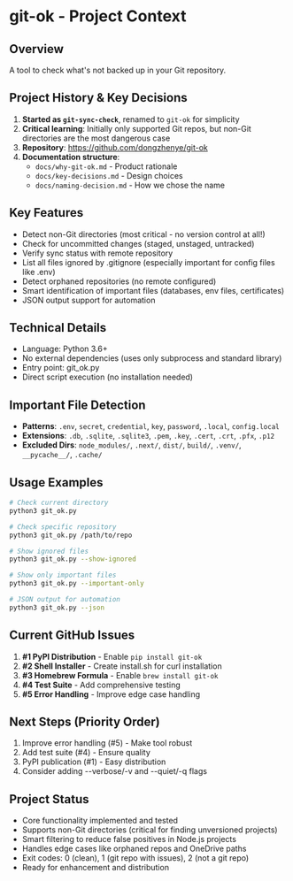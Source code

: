 # git-ok - Project Context

## Overview
A tool to check what's not backed up in your Git repository.

## Project History & Key Decisions
1. **Started as `git-sync-check`**, renamed to `git-ok` for simplicity
2. **Critical learning**: Initially only supported Git repos, but non-Git directories are the most dangerous case
3. **Repository**: https://github.com/dongzhenye/git-ok
4. **Documentation structure**:
   - `docs/why-git-ok.md` - Product rationale
   - `docs/key-decisions.md` - Design choices
   - `docs/naming-decision.md` - How we chose the name

## Key Features
- Detect non-Git directories (most critical - no version control at all!)
- Check for uncommitted changes (staged, unstaged, untracked)
- Verify sync status with remote repository
- List all files ignored by .gitignore (especially important for config files like .env)
- Detect orphaned repositories (no remote configured)
- Smart identification of important files (databases, env files, certificates)
- JSON output support for automation

## Technical Details
- Language: Python 3.6+
- No external dependencies (uses only subprocess and standard library)
- Entry point: git_ok.py
- Direct script execution (no installation needed)

## Important File Detection
- **Patterns**: `.env`, `secret`, `credential`, `key`, `password`, `.local`, `config.local`
- **Extensions**: `.db`, `.sqlite`, `.sqlite3`, `.pem`, `.key`, `.cert`, `.crt`, `.pfx`, `.p12`
- **Excluded Dirs**: `node_modules/`, `.next/`, `dist/`, `build/`, `.venv/`, `__pycache__/`, `.cache/`

## Usage Examples
```bash
# Check current directory
python3 git_ok.py

# Check specific repository
python3 git_ok.py /path/to/repo

# Show ignored files
python3 git_ok.py --show-ignored

# Show only important files
python3 git_ok.py --important-only

# JSON output for automation
python3 git_ok.py --json
```

## Current GitHub Issues
1. **#1 PyPI Distribution** - Enable `pip install git-ok`
2. **#2 Shell Installer** - Create install.sh for curl installation
3. **#3 Homebrew Formula** - Enable `brew install git-ok`
4. **#4 Test Suite** - Add comprehensive testing
5. **#5 Error Handling** - Improve edge case handling

## Next Steps (Priority Order)
1. Improve error handling (#5) - Make tool robust
2. Add test suite (#4) - Ensure quality
3. PyPI publication (#1) - Easy distribution
4. Consider adding --verbose/-v and --quiet/-q flags

## Project Status
- Core functionality implemented and tested
- Supports non-Git directories (critical for finding unversioned projects)
- Smart filtering to reduce false positives in Node.js projects
- Handles edge cases like orphaned repos and OneDrive paths
- Exit codes: 0 (clean), 1 (git repo with issues), 2 (not a git repo)
- Ready for enhancement and distribution